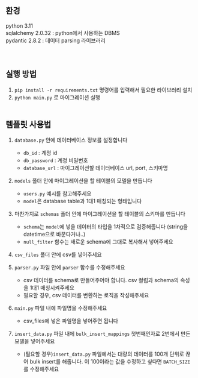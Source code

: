 ## 환경
python 3.11<br>
sqlalchemy 2.0.32 : python에서 사용하는 DBMS<br>
pydantic 2.8.2 : 데이터 parsing 라이브러리<br>
<br><br>

## 실행 방법
1. `pip install -r requirements.txt` 명령어를 입력해서 필요한 라이브러리 설치
2. `python main.py` 로 마이그레이션 실행
<br><br>

## 템플릿 사용법

1. `database.py` 안에 데이터베이스 정보를 설정합니다
   - `db_id` : 계정 id
   - `db_password` : 계정 비밀번호
   - `database_url` : 마이그레이션할 데이터베이스 url, port, 스키마명

2. `models` 폴더 안에 마이그레이션을 할 테이블의 모델을 만듭니다
    - `users.py` 예시를 참고해주세요
    - `model`은 database table과 1대1 매칭되는 형태입니다

3. 마찬가지로 `schemas` 폴더 안에 마이그레이션을 할 테이블의 스키마를 만듭니다
    - `schema`는 `model`에 넣을 데이터의 타입을 1차적으로 검증해줍니다 (string을 datetime으로 바꾼다거나..)
    - `null_filter` 함수는 새로운 schema에 그대로 복사해서 넣어주세요

4. `csv_files` 폴더 안에 csv를 넣어주세요

5. `parser.py` 파일 안에 `parser` 함수를 수정해주세요
    - csv 데이터를 schema로 만들어주어야 합니다. csv 컬럼과 schema의 속성을 1대1 매칭시켜주세요
    - 필요할 경우, csv 데이터를 변환하는 로직을 작성해주세요

6. `main.py` 파일 내에 파일명을 수정해주세요
    - csv_files에 넣은 파일명을 넣어주면 됩니다

7. `insert_data.py` 파일 내에 `bulk_insert_mappings` 첫번째인자로 2번에서 만든 모델을 넣어주세요
   - (필요할 경우)`insert_data.py` 파일에서는 대량의 데이터를 100개 단위로 끊어 bulk insert를 해줍니다. 이 100이라는 값을 수정하고 싶다면 `BATCH_SIZE`를 수정해주세요
